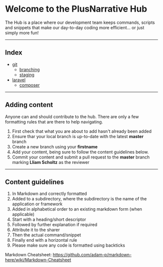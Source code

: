 # Welcome to the PlusNarrative Hub

The Hub is a place where our development team keeps commands, scripts and snippets that make our day-to-day coding more efficient... or just simply more fun!

---

## Index

* [git](https://bitbucket.org/plusnarrativeteam/hub/src/master/git/)
    * [branching](https://bitbucket.org/plusnarrativeteam/hub/src/master/git/branching.md)
    * [staging](https://bitbucket.org/plusnarrativeteam/hub/src/master/git/staging.md)
* [laravel](https://bitbucket.org/plusnarrativeteam/hub/src/master/laravel/)
    * [composer](https://bitbucket.org/plusnarrativeteam/hub/src/master/laravel/composer.md)

---

## Adding content

Anyone can and should contribute to the hub. There are only a few formatting rules that are there to help navigating. 

1. First check that what you are about to add hasn't already been added
2. Ensure thar your local branch is up-to-date with the latest **master** branch
3. Create a new branch using your **firstname**
4. Add your content, being sure to follow the content guidelines below.
5. Commit your content and submit a pull request to the **master** branch marking **Lliam Scholtz** as the reviewer

---

## Content guidelines

1. In Markdown and correctly formatted
2. Added to a subdirectory, where the subdirectory is the name of the application or framework
3. Added in alphabetical order to an existing markdown form (when applicable)
4. Start with a heading/short descriptor
5. Followed by further explanation if required
6. Attribute it to the sharer
7. Then the actual command/snippet
8. Finally end with a horizontal rule
9. Please make sure any code is formatted using backticks

Markdown Cheatsheet:
https://github.com/adam-p/markdown-here/wiki/Markdown-Cheatsheet